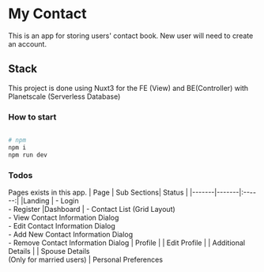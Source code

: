 # My Contact

This is an app for storing users' contact book.
New user will need to create an account.

## Stack

This project is done using Nuxt3 for the FE (View) and BE(Controller) with Planetscale (Serverless Database)

### How to start

```bash

# npm
npm i
npm run dev

```

### Todos

Pages exists in this app.
| Page | Sub Sections| Status |
|-------|-------|:------:|
|Landing | - Login<br/> - Register
|Dashboard | - Contact List (Grid Layout) <br/> - View Contact Information Dialog <br/> - Edit Contact Information Dialog <br/> - Add New Contact Information Dialog <br/> - Remove Contact Information Dialog
| Profile |
| Edit Profile |
| Additional Details |
| Spouse Details<br/>(Only for married users)
| Personal Preferences
